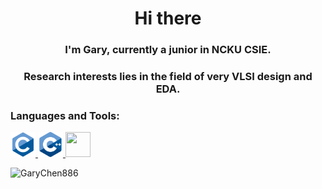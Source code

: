 <h1 align="center">Hi there</h1>
<h3 align="center">I'm Gary, currently a junior in NCKU CSIE.</h3>
<h3 align="center">Research interests lies in the field of very VLSI design and EDA.</h3>
<p align="left">
<h3 align="left">Languages and Tools:</h3>
<p align="left"> <a href="https://www.cprogramming.com/" target="_blank" rel="noreferrer"> <img src="https://raw.githubusercontent.com/devicons/devicon/master/icons/c/c-original.svg" alt="c" width="40" height="40"/> </a> <a href="https://www.w3schools.com/cpp/" target="_blank" rel="noreferrer"> <img src="https://raw.githubusercontent.com/devicons/devicon/master/icons/cplusplus/cplusplus-original.svg" alt="cplusplus" width="40" height="40"/> </a> <img src="https://raw.githubusercontent.com/file-icons/source/master/svg/SystemVerilog.svg" width="40" height="40"/> </a> <a href="https://raw.githubusercontent.com/file-icons/source/master/svg/RISC-V.svg" target="_blank" rel="noreferrer"> </a>
  

<p>&nbsp;<img align="left" src="https://github-readme-stats.vercel.app/api?username=GaryChen886&show_icons=true&theme=cobalt" alt="GaryChen886" /></p>

